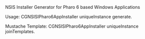 NSIS Installer Generator for Pharo 6 based Windows Applications

Usage:
CGNSISIPharo6AppInstaller uniqueInstance generate.

Mustache Template:
CGNSISIPharo6AppInstaller uniqueInstance joinTemplates.